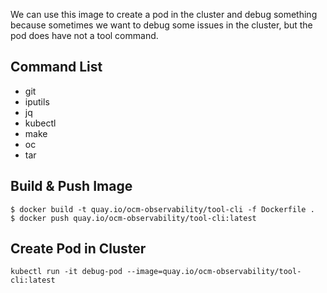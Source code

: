 
We can use this image to create a pod in the cluster and debug something because sometimes we want to debug some issues in the cluster, but the pod does have not a tool command.

## Command List

- git
- iputils 
- jq 
- kubectl
- make 
- oc
- tar

## Build & Push Image

```
$ docker build -t quay.io/ocm-observability/tool-cli -f Dockerfile .
$ docker push quay.io/ocm-observability/tool-cli:latest
```

## Create Pod in Cluster

```
kubectl run -it debug-pod --image=quay.io/ocm-observability/tool-cli:latest
```
